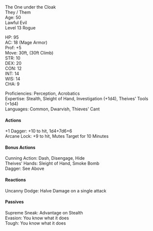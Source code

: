 The One under the Cloak \
They / Them \
Age: 50 \
Lawful Evil \
Level 13 Rogue

HP: 95 \
AC: 18 (Mage Armor) \
Prof: +5 \
Move: 30ft, (30ft Climb) \
STR: 10 \
DEX: 20 \
CON: 12 \
INT: 14 \
WIS: 14 \
CHA: 9

Proficiencies: Perception, Acrobatics \
Expertise: Stealth, Sleight of Hand, Investigation (+1d4), Theives' Tools (+1d4) \
Languages: Common, Dwarvish, Thieves' Cant

#### Actions 
+1 Dagger: +10 to hit, 1d4+7d6+6 \
Arcane Lock: +9 to hit, Mutes Target for 10 Minutes

#### Bonus Actions
Cunning Action: Dash, Disengage, Hide \
Theives' Hands: Sleight of Hand, Smoke Bomb \
Dagger: See Above

#### Reactions
Uncanny Dodge: Halve Damage on a single attack 

#### Passives
Supreme Sneak: Advantage on Stealth \
Evasion: You know what it does \
Tough: You know what it does
